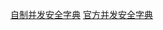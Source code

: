 [自制并发安全字典](%E8%87%AA%E5%88%B6%E5%B9%B6%E5%8F%91%E5%AE%89%E5%85%A8%E5%AD%97%E5%85%B8.md)
[官方并发安全字典](%E5%AE%98%E6%96%B9%E5%B9%B6%E5%8F%91%E5%AE%89%E5%85%A8%E7%9A%84%E5%AD%97%E5%85%B8%E7%B1%BB%E5%9E%8Bsync.Map.md)
